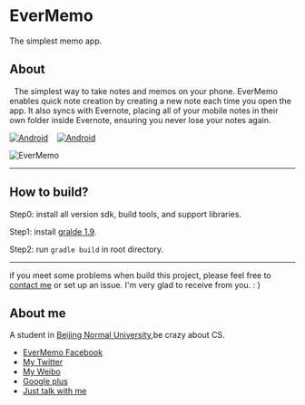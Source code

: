 EverMemo
========

The simplest memo app.

About
----------

&nbsp;&nbsp;The simplest way to take notes and memos on your phone. EverMemo enables quick note creation by 
creating a new note each time you open the app. It also syncs with Evernote, placing all of your mobile notes in their own folder inside Evernote, ensuring you never lose your notes again. 



[![Android](http://mudlab9.com/static/image/btn_android.png)](https://play.google.com/store/apps/details?id=com.zhan_dui.evermemo) &nbsp;&nbsp;&nbsp;[![Android](http://mudlab9.com/static/image/btn_ios.png)](https://itunes.apple.com/app/evermemo-simple-memo-evernote/id677990993)

![EverMemo](http://ww2.sinaimg.cn/mw690/610dc034jw1ect83b4az8j20eq0hlwgb.jpg)

----------

How to build?
---------

Step0:	install all version sdk, build tools, and support libraries.

Step1:	install [gralde 1.9](http://www.gradle.org/downloads).

Step2:	run `gradle build` in root directory.

-------------

if you meet some problems when build this project, please feel free to [contact me](mailto:daimajia@gmail.com) or set up an issue. I'm very glad to receive from you. : )


About me
---------

A student in [Beijing Normal University](http://en.wikipedia.org/wiki/Beijing_Normal_University),be crazy about CS. 

*	[EverMemo Facebook](https://www.facebook.com/evermemoapp)
*	[My Twitter](https://twitter.com/daimajia)
*	[My Weibo](http://weibo.com/daimajia)
*	[Google plus](https://plus.google.com/)
*	[Just talk with me](mailto:daimajia@gmail.com)